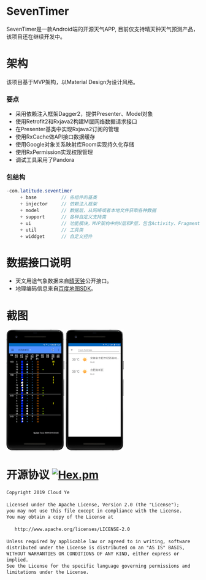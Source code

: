 # SevenTimer
SevenTimer是一款Android端的开源天气APP, 目前仅支持晴天钟天气预测产品，该项目还在继续开发中。

# 架构
该项目基于MVP架构，以Material Design为设计风格。

### 要点
* 采用依赖注入框架Dagger2，提供Presenter、Model对象
* 使用Retrofit2和Rxjava2构建M层网络数据请求接口
* 在Presenter基类中实现Rxjava2订阅的管理
* 使用RxCache做API接口数据缓存
* 使用Google对象关系映射库Room实现持久化存储
* 使用RxPermission实现权限管理
* 调试工具采用了Pandora

### 包结构
~~~Java
-com.latitude.seventimer
     + base			// 各组件的基类
     + injector		// 依赖注入框架
     + model		// 数据层，从网络或者本地文件获取各种数据
     + support		// 各种自定义支持类
     + ui			// 功能模块，MVP架构中的V层和P层，包含Activity、Fragment和Presenter
     + util			// 工具类
     + widdget		// 自定义控件
~~~

# 数据接口说明
* 天文用途气象数据来自[晴天钟](http://www.7timer.info/doc.php?lang=zh-CN)公开接口。
* 地理编码信息来自[百度地图SDK](http://lbsyun.baidu.com/index.php?title=%E9%A6%96%E9%A1%B5)。


# 截图

<img src="screenshots/7timer_01.png" width="30%"/>
<img src="screenshots/7timer_02.png" width="30%"/>

# 开源协议 [![Hex.pm](https://img.shields.io/hexpm/l/plug.svg)](https://www.apache.org/licenses/LICENSE-2.0)

```
Copyright 2019 Cloud Ye

Licensed under the Apache License, Version 2.0 (the "License");
you may not use this file except in compliance with the License.
You may obtain a copy of the License at

   http://www.apache.org/licenses/LICENSE-2.0

Unless required by applicable law or agreed to in writing, software
distributed under the License is distributed on an "AS IS" BASIS,
WITHOUT WARRANTIES OR CONDITIONS OF ANY KIND, either express or implied.
See the License for the specific language governing permissions and
limitations under the License.
```



